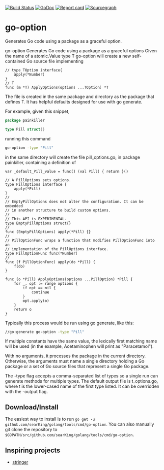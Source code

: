 [![Build Status](https://travis-ci.org/searKing/travis-ci.svg?branch=go-option)](https://travis-ci.org/searKing/travis-ci)
[![GoDoc](https://godoc.org/github.com/searKing/golang/tools/cmd/go-option?status.svg)](https://godoc.org/github.com/searKing/golang/tools/cmd/go-option)
[![Report card](https://goreportcard.com/badge/github.com/searKing/golang/tools/cmd/go-option)](https://goreportcard.com/report/github.com/searKing/golang/tools/cmd/go-option) 
[![Sourcegraph](https://sourcegraph.com/github.com/searKing/golang/-/badge.svg)](https://sourcegraph.com/github.com/searKing/travis-ci@go-option?badge)
# go-option
Generates Go code using a package as a graceful option.

go-option Generates Go code using a package as a graceful options
Given the name of a atomic.Value type T
go-option will create a new self-contained Go source file implementing
```
// type TOption interface{
	apply(*Number)
}
// T
func (m *T) ApplyOptions(options ...TOption) *T
```

The file is created in the same package and directory as the package that defines T.
It has helpful defaults designed for use with go generate.

For example, given this snippet,

```go
package painkiller

type Pill struct{}
```

running this command
```bash
go-option -type "Pill"
```

in the same directory will create the file pill_options.go, in package painkiller,
containing a definition of

```
var _default_Pill_value = func() (val Pill) { return }()

// A PillOptions sets options.
type PillOptions interface {
	apply(*Pill)
}
//
// EmptyPillOptions does not alter the configuration. It can be embedded
// in another structure to build custom options.
//
// This API is EXPERIMENTAL.
type EmptyPillOptions struct{}
//
func (EmptyPillOptions) apply(*Pill) {}
//
// PillOptionFunc wraps a function that modifies PillOptionFunc into an
// implementation of the PillOptions interface.
type PillOptionFunc func(*Number)
//
func (f PillOptionFunc) apply(do *Pill) {
	f(do)
}

func (o *Pill) ApplyOptions(options ...PillOption) *Pill {
	for _, opt := range options {
		if opt == nil {
			continue
		}
		opt.apply(o)
	}
	return o
}
```

Typically this process would be run using go generate, like this:
```bash
//go:generate go-option -type "Pill"
```

If multiple constants have the same value, the lexically first matching name will
be used (in the example, Acetaminophen will print as "Paracetamol").

With no arguments, it processes the package in the current directory.
Otherwise, the arguments must name a single directory holding a Go package
or a set of Go source files that represent a single Go package.

The -type flag accepts a comma-separated list of types so a single run can
generate methods for multiple types. The default output file is t_options.go,
where t is the lower-cased name of the first type listed. It can be overridden
with the -output flag.

## Download/Install

The easiest way to install is to run `go get -u github.com/searKing/golang/tools/cmd/go-option`. You can
also manually git clone the repository to `$GOPATH/src/github.com/searKing/golang/tools/cmd/go-option`.

## Inspiring projects
* [stringer](https://godoc.org/golang.org/x/tools/cmd/stringer)
